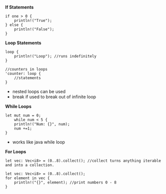 **If Statements**
~~~
if one > 0 {
	println!("True");
} else {
	println!("False");
}
~~~

**Loop Statements** 
~~~
loop {
	println!("Loop"); //runs indefinitely 
}

//counters in loops
'counter: loop {
	//statements
}
~~~
- nested loops can be used
- break if used to break out of infinite loop

**While Loops**
~~~
let mut num = 0;
	while num < 5 {
	println!("Num: {}", num);
	num +=1;
}
~~~
- works like java while loop

**For Loops**
~~~
let vec: Vec<i8> = (0..8).collect(); //collect turns anything iterable and into a collection. 

let vec: Vec<i8> = (0..8).collect();
for element in vec {
	println!("{}", element); //print numbers 0 - 8
}
~~~